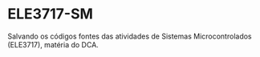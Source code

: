 # ELE3717-SM
Salvando os códigos fontes das atividades de Sistemas Microcontrolados (ELE3717), matéria do DCA.
